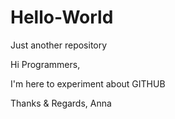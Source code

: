 # Hello-World
Just another repository

Hi Programmers,

I'm here to experiment about GITHUB

Thanks & Regards,
Anna
